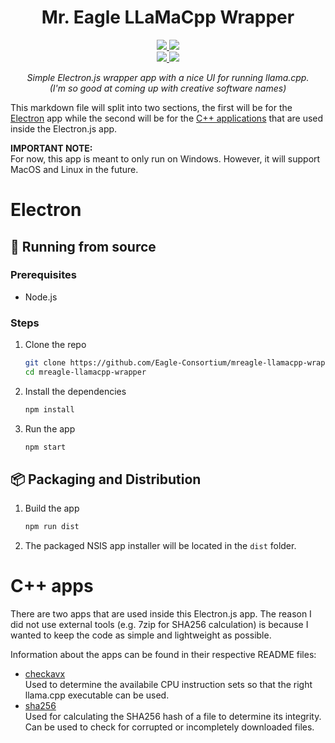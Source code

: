 <h1 align="center">Mr. Eagle LLaMaCpp Wrapper</h1>
<p align="center">
    <a href="https://www.electronjs.org/">
        <img src="https://img.shields.io/badge/Electron-191970?style=for-the-badge&logo=Electron&logoColor=white">
    </a>
    <a href="https://developer.mozilla.org/en-US/docs/Web/JavaScript/">
        <img src="https://img.shields.io/badge/javascript-%23323330.svg?style=for-the-badge&logo=javascript&logoColor=%23F7DF1E">
    </a>
    <br />
    <a href="https://cmake.org/">
        <img src="https://img.shields.io/badge/CMake-%23008FBA.svg?style=for-the-badge&logo=cmake&logoColor=white">
    </a>
    <a href="https://learn.microsoft.com/en-us/cpp/cpp/">
        <img src="https://img.shields.io/badge/c++-%2300599C.svg?style=for-the-badge&logo=c%2B%2B&logoColor=white">
    </a>
</p>
<p align="center">
    <i>Simple Electron.js wrapper app with a nice UI for running llama.cpp.<br />(I'm so good at coming up with creative software names)</i>
</p>

This markdown file will split into two sections, the first will be for the [Electron](#electron) app while the second will be for the [C++ applications](#c-apps) that are used inside the Electron.js app.

**IMPORTANT NOTE:**  
For now, this app is meant to only run on Windows. However, it will support MacOS and Linux in the future.

# Electron

## 🚀 Running from source

### Prerequisites

- Node.js

### Steps

1. Clone the repo
   ```bash
   git clone https://github.com/Eagle-Consortium/mreagle-llamacpp-wrapper
   cd mreagle-llamacpp-wrapper
   ```
2. Install the dependencies
   ```bash
   npm install
   ```
3. Run the app
   ```bash
   npm start
   ```

## 📦 Packaging and Distribution

1. Build the app
   ```bash
   npm run dist
   ```
2. The packaged NSIS app installer will be located in the `dist` folder.

# C++ apps

There are two apps that are used inside this Electron.js app. The reason I did not use external tools (e.g. 7zip for SHA256 calculation) is because I wanted to keep the code as simple and lightweight as possible.

Information about the apps can be found in their respective README files:

- [checkavx](./api/cpp/checkavx/README.md)  
   Used to determine the availabile CPU instruction sets so that the right llama.cpp executable can be used.
- [sha256](./api/cpp/sha256/README.md)  
   Used for calculating the SHA256 hash of a file to determine its integrity. Can be used to check for corrupted or incompletely downloaded files.
